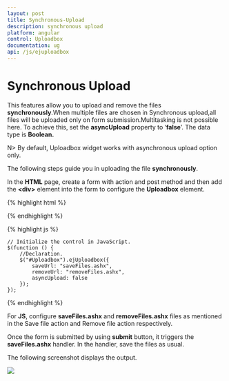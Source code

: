 ```yaml
---
layout: post
title: Synchronous-Upload
description: synchronous upload 
platform: angular
control: Uploadbox
documentation: ug
api: /js/ejuploadbox
---
```


# Synchronous Upload 

This features allow you to upload and remove the files **synchronously**.When multiple files are chosen in Synchronous upload,all files will be uploaded only on form submission.Multitasking is not possible here. To achieve this, set the **asyncUpload** property to ‘**false**’. The data type is **Boolean.**

N> By default, Uploadbox widget works with asynchronous upload option only.



The following steps guide you in uploading the file **synchronously**.

In the **HTML** page, create a form with action and post method and then add the **&lt;div&gt;** element into the form to configure the **Uploadbox** element.

{% highlight html %}

<div id="Uploadbox"></div>

{% endhighlight %}

{% highlight js %}

    // Initialize the control in JavaScript.
    $(function () {
        //Declaration.
        $("#Uploadbox").ejUploadbox({
            saveUrl: "saveFiles.ashx",
            removeUrl: "removeFiles.ashx",
            asyncUpload: false
        });
    });

{% endhighlight %}

For **JS**, configure **saveFiles.ashx** and **removeFiles.ashx** files as mentioned in the Save file action and Remove file action respectively. 

Once the form is submitted by using **submit** button, it triggers the **saveFiles.ashx** handler. In the handler, save the files as usual.

The following screenshot displays the output.



![](/js/UploadBox/Synchronous-Upload_images/Synchronous-Upload_img1.png) 

